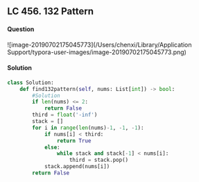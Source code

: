 ## LC 456. 132 Pattern

#### Question

![image-20190702175045773](/Users/chenxi/Library/Application Support/typora-user-images/image-20190702175045773.png)



#### Solution

```python
class Solution:
    def find132pattern(self, nums: List[int]) -> bool:
        #Solution
        if len(nums) <= 2:
            return False
        third = float('-inf')
        stack = []
        for i in range(len(nums)-1, -1, -1):
            if nums[i] < third:
                return True
            else:
                while stack and stack[-1] < nums[i]:
                    third = stack.pop()
            stack.append(nums[i])
        return False
```

